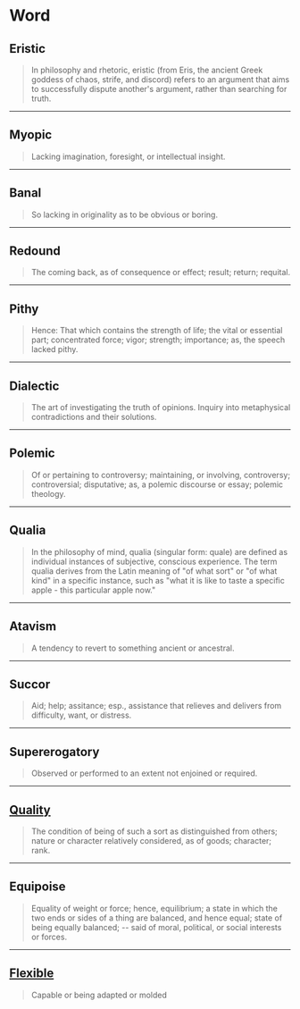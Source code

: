 # Word

## Eristic

> In philosophy and rhetoric, eristic (from Eris, the ancient Greek goddess of chaos, strife, and discord) refers to an argument that aims to successfully dispute another's argument, rather than searching for truth.

<hr />

## Myopic

> Lacking imagination, foresight, or intellectual insight.

<hr />

## Banal

> So lacking in originality as to be obvious or boring.

<hr />

## Redound

> The coming back, as of consequence or effect; result; return; requital.

<hr />

## Pithy

> Hence: That which contains the strength of life; the vital or essential part; concentrated force; vigor; strength; importance; as, the speech lacked pithy.

<hr />

## Dialectic

> The art of investigating the truth of opinions. Inquiry into metaphysical contradictions and their solutions.

<hr />

## Polemic

> Of or pertaining to controversy; maintaining, or involving, controversy; controversial; disputative; as, a polemic discourse or essay; polemic theology.

<hr />

## Qualia

> In the philosophy of mind, qualia (singular form: quale) are defined as individual instances of subjective, conscious experience. The term qualia derives from the Latin meaning of "of what sort" or "of what kind" in a specific instance, such as "what it is like to taste a specific apple - this particular apple now."

<hr />

## Atavism

> A tendency to revert to something ancient or ancestral.

<hr />

## Succor

> Aid; help; assitance; esp., assistance that relieves and delivers from difficulty, want, or distress.

<hr />

## Supererogatory

> Observed or performed to an extent not enjoined or required.

<hr />

## [Quality](/word/quality)

> The condition of being of such a sort as distinguished from others; nature or character relatively considered, as of goods; character; rank.

<hr />

<!--## [Equipoise](/word/equipoise) -->

## Equipoise

> Equality of weight or force; hence, equilibrium; a state in which the two ends or sides of a thing are balanced, and hence equal; state of being equally balanced; -- said of moral, political, or social interests or forces.

<hr />

## [Flexible](/word/flexible)

> Capable or being adapted or molded

